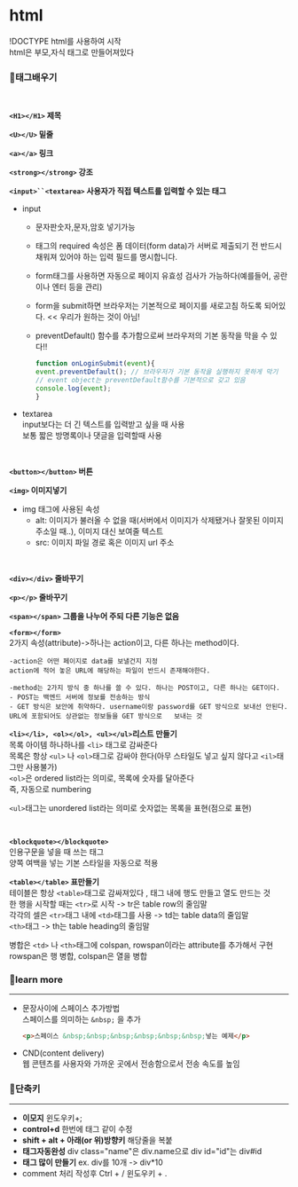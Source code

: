 # html

!DOCTYPE html를 사용하여 시작   
html은 부모,자식 태그로 만들어져있다
### 🎈태그배우기
<br/>

**`<H1></H1>` 제목** 
 <br/>

 **`<U></U>` 밑줄** 
<br/>

**`<a></a>` 링크** 
<br/>

**`<strong></strong>` 강조** 
<br/>

 **`<input>``<textarea>` 사용자가 직접 텍스트를 입력할 수 있는 태그**  
  * input
    - 문자판숫자,문자,암호 넣기가능  
    - 태그의 required 속성은 폼 데이터(form data)가 서버로 제출되기 전 반드시 채워져 있어야 하는 입력 필드를 명시합니다.
    
    - form태그를 사용하면 자동으로 페이지 유효성 검사가 가능하다(예를들어, 공란이나 엔터 등을 관리)    
    - form을 submit하면 브라우저는 기본적으로 페이지를 새로고침 하도록 되어있다. << 우리가 원하는 것이 아님!    
    - preventDefault() 함수를 추가함으로써 브라우저의 기본 동작을 막을 수 있다!!   

        ```js
        function onLoginSubmit(event){
        event.preventDefault(); // 브라우저가 기본 동작을 실행하지 못하게 막기    
        // event object는 preventDefault함수를 기본적으로 갖고 있음
        console.log(event);
        }
        ```
* textarea   
input보다는 더 긴 텍스트를 입력받고 싶을 때 사용   
보통 짧은 방명록이나 댓글을 입력할때 사용

<br/>

 **`<button></button>` 버튼** 
<br/>

 **`<img>` 이미지넣기**    
* img 태그에 사용된 속성
  * alt: 이미지가 불러올 수 없을 때(서버에서 이미지가 삭제됐거나 잘못된 이미지 주소일 때..), 이미지 대신 보여줄 텍스트
  * src: 이미지 파일 경로 혹은 이미지 url 주소
<br/> 

**`<div></div>` 줄바꾸기** 
<br/>

**`<p></p>` 줄바꾸기** 
 <br/>

**`<span></span>` 그룹을 나누어 주되 다른 기능은 없음** 
 <br/>

**`<form></form>`**   
2가지 속성(attribute)->하나는 action이고, 다른 하나는 method이다.

    -action은 어떤 페이지로 data를 보낼건지 지정    
    action에 적어 놓은 URL에 해당하는 파일이 반드시 존재해야한다.   

    -method는 2가지 방식 중 하나를 쓸 수 있다. 하나는 POST이고, 다른 하나는 GET이다.    
    - POST는 백엔드 서버에 정보를 전송하는 방식    
    - GET 방식은 보안에 취약하다. username이랑 password를 GET 방식으로 보내선 안된다. URL에 포함되어도 상관없는 정보들을 GET 방식으로   보내는 것

**`<li></li>, <ol></ol>, <ul></ul>`리스트 만들기**   
목록 아이템 하나하나를 `<li>` 태그로 감싸준다       
목록은 항상 `<ul>` 나 `<ol>`태그로 감싸야 한다(아무 스타일도 넣고 싶지 않다고 `<il>`태그만 사용불가)    
`<ol>`은 ordered list라는 의미로, 목록에 숫자를 달아준다   
즉, 자동으로 numbering

`<ul>`태그는 unordered list라는 의미로 숫자없는 목록을 표현(점으로 표현)

<br/>


 **`<blockquote></blockquote>`**   
 인용구문을 넣을 때 쓰는 태그  
 양쪽 여백을 넣는 기본 스타일을 자동으로 적용
  <br/>

**`<table></table>` 표만들기**    
테이블은 항상 `<table>`태그로 감싸져있다 , 태그 내에 행도 만들고 열도 만드는 것    
한 행을 시작할 때는 `<tr>`로 시작 -> tr은 table row의 줄임말    
각각의 셀은 `<tr>`태그 내에 `<td>`태그를 사용 -> td는 table data의 줄임말    
`<th>`태그 -> th는 table heading의 줄임말 

병합은 `<td>` 나 `<th>`태그에 colspan, rowspan이라는 attribute를 추가해서 구현   
rowspan은 행 병합, colspan은 열을 병합



### 🎈learn more
***
* 문장사이에 스페이스 추가방법   
스페이스를 의미하는   `&nbsp;` 을 추가
  ```html
  <p>스페이스 &nbsp;&nbsp;&nbsp;&nbsp;&nbsp;&nbsp;넣는 예제</p>
  ```
* CND(content delivery)   
웹 콘텐츠를 사용자와 가까운 곳에서 전송함으로서 전송 속도를 높임   




### 🎈단축키
***
* **이모지**  윈도우키+;
* **control+d** 한번에 태그 같이 수정
* **shift + alt + 아래(or 위)방향키**   해당줄을 복붙 
* **태그자동완성** div class="name"은 div.name으로
div id="id"는 div#id
* **태그 많이 만들기** ex. div를 10개 -> div*10
*  comment 처리  작성후 Ctrl + / 윈도우키 + .

